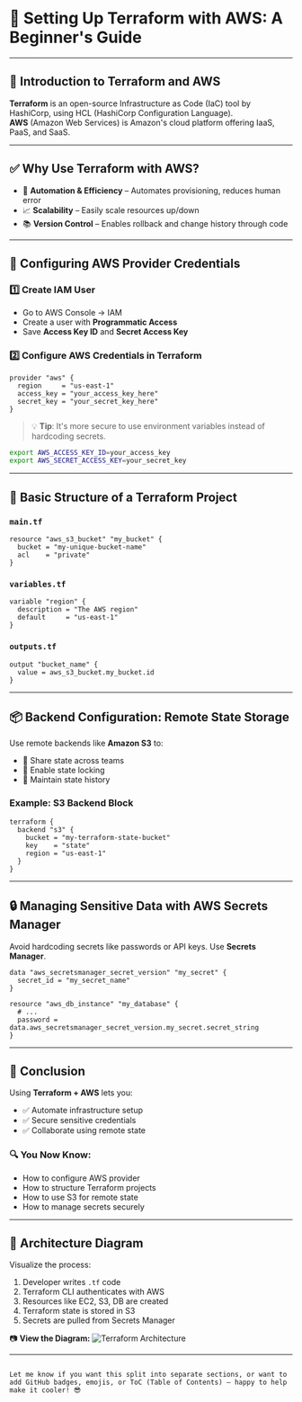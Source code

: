 

# 📄 Setting Up Terraform with AWS: A Beginner's Guide

---

## 🔰 Introduction to Terraform and AWS

**Terraform** is an open-source Infrastructure as Code (IaC) tool by HashiCorp, using HCL (HashiCorp Configuration Language).  
**AWS** (Amazon Web Services) is Amazon's cloud platform offering IaaS, PaaS, and SaaS.

---

## ✅ Why Use Terraform with AWS?

- 🚀 **Automation & Efficiency** – Automates provisioning, reduces human error  
- 📈 **Scalability** – Easily scale resources up/down  
- 📚 **Version Control** – Enables rollback and change history through code  

---

## 🔐 Configuring AWS Provider Credentials

### 1️⃣ Create IAM User
- Go to AWS Console → IAM
- Create a user with **Programmatic Access**
- Save **Access Key ID** and **Secret Access Key**

### 2️⃣ Configure AWS Credentials in Terraform

```hcl
provider "aws" {
  region     = "us-east-1"
  access_key = "your_access_key_here"
  secret_key = "your_secret_key_here"
}
````

> 💡 **Tip**: It's more secure to use environment variables instead of hardcoding secrets.

```bash
export AWS_ACCESS_KEY_ID=your_access_key
export AWS_SECRET_ACCESS_KEY=your_secret_key
```

---

## 📁 Basic Structure of a Terraform Project

### `main.tf`

```hcl
resource "aws_s3_bucket" "my_bucket" {
  bucket = "my-unique-bucket-name"
  acl    = "private"
}
```

### `variables.tf`

```hcl
variable "region" {
  description = "The AWS region"
  default     = "us-east-1"
}
```

### `outputs.tf`

```hcl
output "bucket_name" {
  value = aws_s3_bucket.my_bucket.id
}
```

---

## 📦 Backend Configuration: Remote State Storage

Use remote backends like **Amazon S3** to:

* 🔄 Share state across teams
* 🔐 Enable state locking
* 📜 Maintain state history

### Example: S3 Backend Block

```hcl
terraform {
  backend "s3" {
    bucket = "my-terraform-state-bucket"
    key    = "state"
    region = "us-east-1"
  }
}
```

---

## 🔒 Managing Sensitive Data with AWS Secrets Manager

Avoid hardcoding secrets like passwords or API keys. Use **Secrets Manager**.

```hcl
data "aws_secretsmanager_secret_version" "my_secret" {
  secret_id = "my_secret_name"
}

resource "aws_db_instance" "my_database" {
  # ...
  password = data.aws_secretsmanager_secret_version.my_secret.secret_string
}
```

---

## 🏁 Conclusion

Using **Terraform + AWS** lets you:

* ✅ Automate infrastructure setup
* ✅ Secure sensitive credentials
* ✅ Collaborate using remote state

### 🔍 You Now Know:

* How to configure AWS provider
* How to structure Terraform projects
* How to use S3 for remote state
* How to manage secrets securely

---

## 🧠 Architecture Diagram

Visualize the process:

1. Developer writes `.tf` code
2. Terraform CLI authenticates with AWS
3. Resources like EC2, S3, DB are created
4. Terraform state is stored in S3
5. Secrets are pulled from Secrets Manager

📷 **View the Diagram:**
![Terraform Architecture](https://res.cloudinary.com/dezmljkdo/image/upload/v1719562349/LBD/ocmc1upuyd9aqni7oskh.png)

---

```

Let me know if you want this split into separate sections, or want to add GitHub badges, emojis, or ToC (Table of Contents) — happy to help make it cooler! 😎
```
